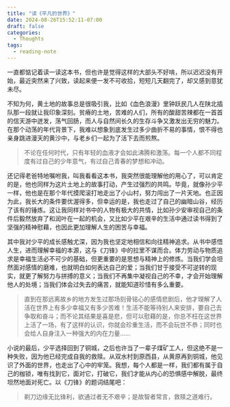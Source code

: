 ```yaml
---
title: "读《平凡的世界》"
date: 2024-08-26T15:52:11-07:00
draft: false
categories:
  - Thoughts
tags:
  - reading-note
---
```


一直都惦记着读一读这本书，但也许是觉得这样的大部头不好啃，所以迟迟没有开始，最近突然来了兴致，读起来便一发不可收拾，短短几天翻完了，却又感到意犹未尽。

不知为何，黄土地的故事总是很吸引我，比如《血色浪漫》里钟跃民几人在陕北插队那一段就让我印象深刻。贫瘠的土地，苦难的人们，所有的酸甜苦辣都在一首首的信天游中迸发，荡气回肠，而人与自然间长久的生存斗争又激发出无穷的魅力。在那个动荡的年代背景下，我难以想象到底发生过多少曲折不易的事情，恨不得也亲身跳进漫天的黄沙中，与老乡们一起为了活下去而煎熬。

> 不论在任何时代，只有年轻的血液才会如此沸腾和激荡。每一个人都不同程度有过自己的少年意气，有过自己青春的梦想和冲动。

还记得老爸特地嘱咐我，叫我看看这本书，我突然很能理解他的用心了，可以肯定的是，他也同样为这片土地上的故事打动，产生过强烈的共鸣。毕竟，就像孙少平一样，他也是在那个年代摸爬滚打地走出了小山村，努力闯出了一片天地。也正因为此，我长大的条件要优渥得多，但幸运的是，我也走过了自己的幽暗山谷，经历了该有的锤炼。这让我同样对书中的人物有极大的共情，比如孙少安审视自己的条件后毅然放弃了和润叶在一起的机会，又比如少平在艰辛的生活中通过读书得到了坚强的精神慰藉，也因此更加理解人生的困苦与幸福。

其中我对少平的成长感触尤深，因为我也坚定地相信和向往精神追求。从书中感悟人生，进而理解幸福的本源，这与《刀锋》中的拉里不谋而合。体力劳动与物质追求是幸福生活必不可少的基础，但更重要的是思想与精神上的修炼。当我们学会坦然面对感情的磨难，也就明白如何表达自己的爱；当我们甘于接受不可逆转的现实，就更了解努力与拼搏的意义；当我们不再集中凝视自己的不幸，才会开始理解他人的处境；当我们体会过失去的痛苦，就能知道珍惜有多么重要。

> 直到在那远离故乡的地方发生过那场刻骨铭心的感情悲剧后，他才理解了人活在世界上有多少幸福又有多少苦难！生活不能等待别人来安排，要自己去争取和奋斗；而不论其结果是喜是悲，但可以慰藉的是，你总不枉在这世界上活了一场，有了这样的认识，你就会珍重生活，而不会玩世不恭；同时也会给人自身注入一种强大的内在力量......

小说的最后，少平选择回到了铜城，之后也许当了一辈子煤矿工人，但这绝不是一种失败，因为他已经完成自我的救赎。从双水村到原西县，从黄原再到铜城，他见识了外面的世界，也走出了心中的牢笼。我想，每个人都是一样，我们都有属于自己的枷锁，唯有找到它，面对它，打破它，我们才能从内心的恐惧感中解脱，最终坦然地面对死亡。以《刀锋》的题词结尾吧：

> 剃刀边缘无比锋利，欲通过者无不艰辛；是故智者常言，救赎之道难行。
